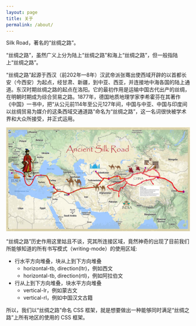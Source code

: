 ```yaml
---
layout: page
title: 关于
permalink: /about/
---
```

Silk Road，著名的“丝绸之路”。

“丝绸之路”，虽然广义上分为陆上“丝绸之路”和海上“丝绸之路”，但一般指陆上“丝绸之路”。

“丝绸之路”起源于西汉（前202年—8年）汉武帝派张骞出使西域开辟的以首都长安（今西安）为起点，经甘肃、新疆，到中亚、西亚，并连接地中海各国的陆上通道。东汉时期丝绸之路的起点在洛阳。它的最初作用是运输中国古代出产的丝绸，在明朝时期成为综合贸易之路。1877年，德国地质地理学家李希霍芬在其著作《中国》一书中，把“从公元前114年至公元127年间，中国与中亚、中国与印度间以丝绸贸易为媒介的这条西域交通道路”命名为“丝绸之路”，这一名词很快被学术界和大众所接受，并正式运用。

![丝绸之路](/assets/images/silk-road.jpg "Silk Road")

“丝绸之路”历史作用这里姑且不谈，究其所连接区域，竟然神奇的出现了目前我们所能够知道的所有书写模式（writing-mode）的使用区域:

* 行水平方向堆叠，块从上到下方向堆叠
  * horizontal-tb, direction(ltr)，例如西文
  * horizontal-tb, direction(rtl)，例如阿拉伯文
* 行从上到下方向堆叠，块水平方向堆叠
  * vertical-lr，例如蒙古文
  * vertical-rl，例如中国汉文古籍

所以，我们以“丝绸之路”命名 CSS 框架，就是想要做出一种能够同时满足“丝绸之路”上所有地区的使用的 CSS 框架。

